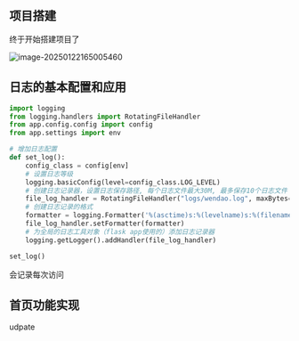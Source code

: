 ## 项目搭建

终于开始搭建项目了

![image-20250122165005460](https://s2.loli.net/2025/01/22/yH5lat2fZL6o7xG.png)



## 日志的基本配置和应用

```python
import logging
from logging.handlers import RotatingFileHandler
from app.config.config import config
from app.settings import env

# 增加日志配置
def set_log():
    config_class = config[env]
    # 设置日志等级
    logging.basicConfig(level=config_class.LOG_LEVEL)
    # 创建日志记录器，设置日志保存路径, 每个日志文件最大30M, 最多保存10个日志文件
    file_log_handler = RotatingFileHandler("logs/wendao.log", maxBytes=1024 * 1024 * 300, backupCount=10)
    # 创建日志记录的格式
    formatter = logging.Formatter('%(asctime)s:%(levelname)s:%(filename)s:%(lineno)d %(message)s')
    file_log_handler.setFormatter(formatter)
    # 为全局的日志工具对象（flask app使用的）添加日志记录器
    logging.getLogger().addHandler(file_log_handler)

set_log()
```

会记录每次访问



## 首页功能实现

udpate